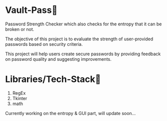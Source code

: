 # Vault-Pass🔐
Password Strength Checker which also checks for the entropy that it can be broken or not.

The objective of this project is to evaluate the strength of user-provided passwords based on security criteria.

This project will help users create secure passwords by providing feedback on password quality and suggesting improvements.

# Libraries/Tech-Stack👾
1. RegEx
2. Tkinter
3. math



Currently working on the entropy & GUI part, will update soon...
